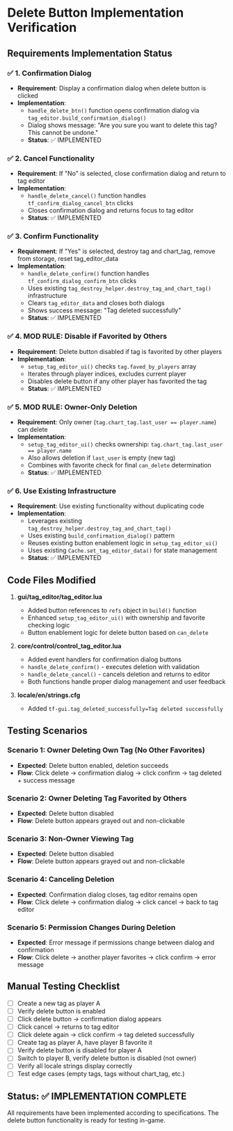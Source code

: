 # Delete Button Implementation Verification

## Requirements Implementation Status

### ✅ 1. Confirmation Dialog
- **Requirement**: Display a confirmation dialog when delete button is clicked
- **Implementation**: 
  - `handle_delete_btn()` function opens confirmation dialog via `tag_editor.build_confirmation_dialog()`
  - Dialog shows message: "Are you sure you want to delete this tag? This cannot be undone."
  - **Status**: ✅ IMPLEMENTED

### ✅ 2. Cancel Functionality  
- **Requirement**: If "No" is selected, close confirmation dialog and return to tag editor
- **Implementation**:
  - `handle_delete_cancel()` function handles `tf_confirm_dialog_cancel_btn` clicks
  - Closes confirmation dialog and returns focus to tag editor
  - **Status**: ✅ IMPLEMENTED

### ✅ 3. Confirm Functionality
- **Requirement**: If "Yes" is selected, destroy tag and chart_tag, remove from storage, reset tag_editor_data
- **Implementation**:
  - `handle_delete_confirm()` function handles `tf_confirm_dialog_confirm_btn` clicks
  - Uses existing `tag_destroy_helper.destroy_tag_and_chart_tag()` infrastructure
  - Clears `tag_editor_data` and closes both dialogs
  - Shows success message: "Tag deleted successfully"
  - **Status**: ✅ IMPLEMENTED

### ✅ 4. MOD RULE: Disable if Favorited by Others
- **Requirement**: Delete button disabled if tag is favorited by other players
- **Implementation**:
  - `setup_tag_editor_ui()` checks `tag.faved_by_players` array
  - Iterates through player indices, excludes current player
  - Disables delete button if any other player has favorited the tag
  - **Status**: ✅ IMPLEMENTED

### ✅ 5. MOD RULE: Owner-Only Deletion
- **Requirement**: Only owner (`tag.chart_tag.last_user == player.name`) can delete
- **Implementation**:
  - `setup_tag_editor_ui()` checks ownership: `tag.chart_tag.last_user == player.name`
  - Also allows deletion if `last_user` is empty (new tag)
  - Combines with favorite check for final `can_delete` determination
  - **Status**: ✅ IMPLEMENTED

### ✅ 6. Use Existing Infrastructure
- **Requirement**: Use existing functionality without duplicating code
- **Implementation**:
  - Leverages existing `tag_destroy_helper.destroy_tag_and_chart_tag()`
  - Uses existing `build_confirmation_dialog()` pattern
  - Reuses existing button enablement logic in `setup_tag_editor_ui()`
  - Uses existing `Cache.set_tag_editor_data()` for state management
  - **Status**: ✅ IMPLEMENTED

## Code Files Modified

1. **gui/tag_editor/tag_editor.lua**
   - Added button references to `refs` object in `build()` function
   - Enhanced `setup_tag_editor_ui()` with ownership and favorite checking logic
   - Button enablement logic for delete button based on `can_delete`

2. **core/control/control_tag_editor.lua**
   - Added event handlers for confirmation dialog buttons
   - `handle_delete_confirm()` - executes deletion with validation
   - `handle_delete_cancel()` - cancels deletion and returns to editor
   - Both functions handle proper dialog management and user feedback

3. **locale/en/strings.cfg**
   - Added `tf-gui.tag_deleted_successfully=Tag deleted successfully`

## Testing Scenarios

### Scenario 1: Owner Deleting Own Tag (No Other Favorites)
- **Expected**: Delete button enabled, deletion succeeds
- **Flow**: Click delete → confirmation dialog → click confirm → tag deleted + success message

### Scenario 2: Owner Deleting Tag Favorited by Others  
- **Expected**: Delete button disabled
- **Flow**: Delete button appears grayed out and non-clickable

### Scenario 3: Non-Owner Viewing Tag
- **Expected**: Delete button disabled  
- **Flow**: Delete button appears grayed out and non-clickable

### Scenario 4: Canceling Deletion
- **Expected**: Confirmation dialog closes, tag editor remains open
- **Flow**: Click delete → confirmation dialog → click cancel → back to tag editor

### Scenario 5: Permission Changes During Deletion
- **Expected**: Error message if permissions change between dialog and confirmation
- **Flow**: Click delete → another player favorites → click confirm → error message

## Manual Testing Checklist

- [ ] Create a new tag as player A
- [ ] Verify delete button is enabled
- [ ] Click delete button → confirmation dialog appears
- [ ] Click cancel → returns to tag editor
- [ ] Click delete again → click confirm → tag deleted successfully
- [ ] Create tag as player A, have player B favorite it
- [ ] Verify delete button is disabled for player A
- [ ] Switch to player B, verify delete button is disabled (not owner)
- [ ] Verify all locale strings display correctly
- [ ] Test edge cases (empty tags, tags without chart_tag, etc.)

## Status: ✅ IMPLEMENTATION COMPLETE

All requirements have been implemented according to specifications. The delete button functionality is ready for testing in-game.
